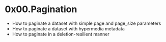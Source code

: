 # 0x00.Pagination

- How to paginate a dataset with simple page and page_size parameters
- How to paginate a dataset with hypermedia metadata
- How to paginate in a deletion-resilient manner
